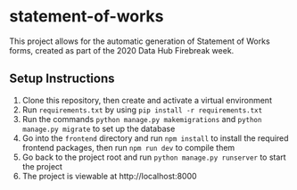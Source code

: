 # statement-of-works

This project allows for the automatic generation of Statement of Works forms, created as part of the 2020 Data Hub Firebreak week.

## Setup Instructions

1. Clone this repository, then create and activate a virtual environment
2. Run `requirements.txt` by using `pip install -r requirements.txt`
3. Run the commands `python manage.py makemigrations` and `python manage.py migrate` to set up the database
4. Go into the `frontend` directory and run `npm install` to install the required frontend packages, then run `npm run dev` to compile them
5. Go back to the project root and run `python manage.py runserver` to start the project
6. The project is viewable at http://localhost:8000
